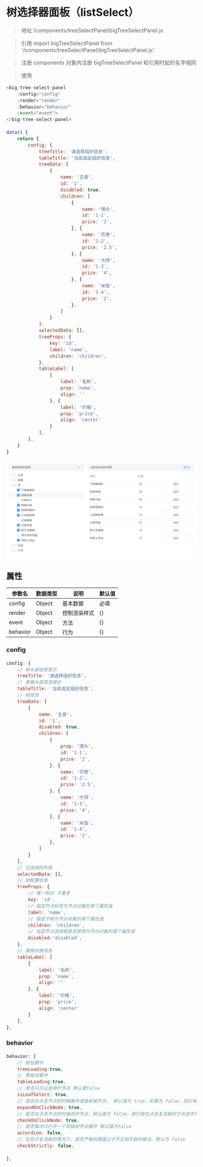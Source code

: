 # 树选择器面板（listSelect）

> 地址
> /components/treeSelectPanel/bigTreeSelectPanel.js

> 引用
> import bigTreeSelectPanel from '/components/treeSelectPanel/bigTreeSelectPanel.js'

> 注册
> components 对象内注册 bigTreeSelectPanel 和引用时起的名字相同

> 使用

```js
<big-tree-select-panel 
	:config="config" 
	:render="render" 
	:behavior="behavior" 
	:event="event">
</big-tree-select-panel>

data() {
	return {
		config: {
			treeTitle: '请选择组织信息',
			tableTitle: '当前选定组织信息',
			treeData: [
			    {
			        name: '主食',
			        id: '1',
			        disabled: true,
			        children: [
			            {
			                name: '馒头',
			                id: '1-1',
			                price: '2',
			            }, {
			                name: '花卷',
			                id: '1-2',
			                price: '2.5',
			            }, {
			                name: '大饼',
			                id: '1-3',
			                price: '4',
			            }, {
			                name: '米饭',
			                id: '1-4',
			                price: '2',
			            },
			        ]
			    }
			],
			selectedData: [],
			treeProps: {
			    key: 'id',
			    label: 'name',
			    children: 'children',
			},
			tableLabel: [
			    {
			        label: '名称',
			        prop: 'name',
			        align: ''
			    }, {
			        label: '价格',
			        prop: 'price',
			        align: 'center'
			    }
			],
		},
	}
}
```

![treeSelectPanel](../../assets/image/face/page-style/tree-select-panel.png)

## 属性

| 参数名   | 数据类型 | 说明         | 默认值 |
| -------- | -------- | ------------ | ------ |
| config   | Object   | 基本数据     | 必填   |
| render   | Object   | 控制渲染样式 | {}     |
| event    | Object   | 方法         | {}     |
| behavior | Object   | 行为         | {}     |

### config

```js
config: {
    // 树头部信息提示
	treeTitle: '请选择组织信息',
    // 表格头部信息提示
	tableTitle: '当前选定组织信息',
    // 树信息
	treeData: [
	    {
	        name: '主食',
	        id: '1',
	        disabled: true,
	        children: [
	            {
	                prop: '馒头',
	                id: '1-1',
	                price: '2',
	            }, {
	                name: '花卷',
	                id: '1-2',
	                price: '2.5',
	            }, {
	                name: '大饼',
	                id: '1-3',
	                price: '4',
	            }, {
	                name: '米饭',
	                id: '1-4',
	                price: '2',
	            },
	        ]
	    }
	],
    // 已选择的列表
	selectedData: [],
    // 树配置信息
	treeProps: {
		// 唯一标识 不重复
	    key: 'id',
		// 指定节点标签为节点对象的某个属性值
	    label: 'name',
		// 指定子树为节点对象的某个属性值
		children: 'children',
		// 指定节点选择框是否禁用为节点对象的某个属性值
		disabled:'disabled',
	},
	// 表格列表信息 
	tableLabel: [
	    {
	        label: '名称',
	        prop: 'name',
	        align: ''
	    }, {
	        label: '价格',
	        prop: 'price',
	        align: 'center'
	    }
	],
},
```

### behavior

```js
behavior: {
    // 树加载中
    treeLoading:true,
    // 表格加载中
    tableLoading:true,
    // 是否只可以选择叶节点 默认是false
    isLeafSelect: true,
    // 是否在点击节点的时候展开或者收缩节点， 默认值为 true，如果为 false，则只有点箭头图标的时候才会展开或者收缩节点。
    expandOnClickNode: true,
    // 是否在点击节点的时候选中节点，默认值为 false，即只有在点击复选框时才会选中节点。
    checkOnClickNode: true,
    // 是否每次只打开一个同级树节点展开 默认值为false
    accordion: false,
    // 在显示复选框的情况下，是否严格的遵循父子不互相关联的做法，默认为 false
    checkStrictly: false,

},
```

